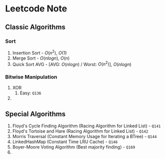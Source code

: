# Leetcode Note
## Classic Algorithms
### Sort
1. Insertion Sort - $O(n^2)$, $O(1)$
2. Merge Sort - $O(nlogn)$, $O(n)$
3. Quick Sort AVG - [AVG: $O(nlogn)$ / Worst: $O(n^2)$], $O(nlogn)$
### Bitwise Manipulation
1. XOR
   1. Easy: `Q136`
2. 
## Special Algorithms
1. Floyd's Cycle Finding Algorithm (Racing Algorithm for Linked List) - `Q141`
2. Floyd's Tortoise and Hare (Racing Algorithm for Linked List) - `Q142`
3. Morris Traversal (Constant Memory Usage for Iterating a BTree) - `Q144`
4. LinkedHashMap (Constant Time LRU Cache) - `Q146`
5. Boyer-Moore Voting Algorithm (Best majority finding) - `Q169`
6. 